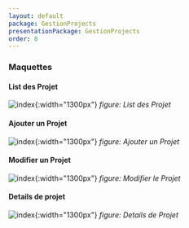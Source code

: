 ```yaml
---
layout: default
package: GestionProjects
presentationPackage: GestionProjects
order: 8
---
```

### Maquettes

#### List des Projet

![index](/lab_crud/Gestion-projets/conception/maquettes/images/list_des_projets.png){:width="1300px"}
_figure: List des Projet_


<!-- new slide -->


#### Ajouter un Projet

![index](/lab_crud/Gestion-projets/conception/maquettes/images/ajouter_un_projet.png){:width="1300px"}
_figure: Ajouter un Projet_

<!-- new slide -->


#### Modifier un Projet

![index](/lab_crud/Gestion-projets/conception/maquettes/images/modifier_le_projet.png){:width="1300px"}
_figure: Modifier le Projet_

<!-- new slide -->


#### Details de projet

![index](/lab_crud/Gestion-projets/conception/maquettes/images/details_de_projet.png){:width="1300px"}
_figure: Details de Projet_
<!-- new slide -->
